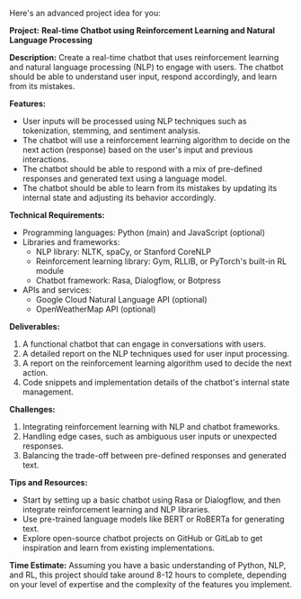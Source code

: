 Here's an advanced project idea for you:

**Project:** **Real-time Chatbot using Reinforcement Learning and Natural Language Processing**

**Description:**
Create a real-time chatbot that uses reinforcement learning and natural language processing (NLP) to engage with users. The chatbot should be able to understand user input, respond accordingly, and learn from its mistakes.

**Features:**

* User inputs will be processed using NLP techniques such as tokenization, stemming, and sentiment analysis.
* The chatbot will use a reinforcement learning algorithm to decide on the next action (response) based on the user's input and previous interactions.
* The chatbot should be able to respond with a mix of pre-defined responses and generated text using a language model.
* The chatbot should be able to learn from its mistakes by updating its internal state and adjusting its behavior accordingly.

**Technical Requirements:**

* Programming languages: Python (main) and JavaScript (optional)
* Libraries and frameworks:
	+ NLP library: NLTK, spaCy, or Stanford CoreNLP
	+ Reinforcement learning library: Gym, RLLIB, or PyTorch's built-in RL module
	+ Chatbot framework: Rasa, Dialogflow, or Botpress
* APIs and services:
	+ Google Cloud Natural Language API (optional)
	+ OpenWeatherMap API (optional)

**Deliverables:**

1. A functional chatbot that can engage in conversations with users.
2. A detailed report on the NLP techniques used for user input processing.
3. A report on the reinforcement learning algorithm used to decide the next action.
4. Code snippets and implementation details of the chatbot's internal state management.

**Challenges:**

1. Integrating reinforcement learning with NLP and chatbot frameworks.
2. Handling edge cases, such as ambiguous user inputs or unexpected responses.
3. Balancing the trade-off between pre-defined responses and generated text.

**Tips and Resources:**

* Start by setting up a basic chatbot using Rasa or Dialogflow, and then integrate reinforcement learning and NLP libraries.
* Use pre-trained language models like BERT or RoBERTa for generating text.
* Explore open-source chatbot projects on GitHub or GitLab to get inspiration and learn from existing implementations.

**Time Estimate:**
Assuming you have a basic understanding of Python, NLP, and RL, this project should take around 8-12 hours to complete, depending on your level of expertise and the complexity of the features you implement.
